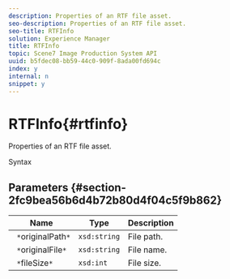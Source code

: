 ```yaml
---
description: Properties of an RTF file asset.
seo-description: Properties of an RTF file asset.
seo-title: RTFInfo
solution: Experience Manager
title: RTFInfo
topic: Scene7 Image Production System API
uuid: b5fdec08-bb59-44c0-909f-8ada00fd694c
index: y
internal: n
snippet: y
---
```


# RTFInfo{#rtfinfo}

Properties of an RTF file asset.

 Syntax 

## Parameters {#section-2fc9bea56b6d4b72b80d4f04c5f9b862}

|  Name  | Type  | Description  |
|---|---|---|
|  ` *`originalPath`*`  | `xsd:string`  | File path.  |
|  ` *`originalFile`*`  | `xsd:string`  | File name.  |
|  ` *`fileSize`*`  | `xsd:int`  | File size.  |


